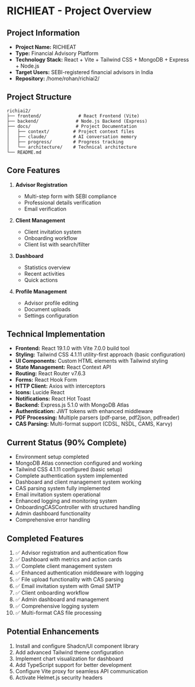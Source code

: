 # RICHIEAT - Project Overview

## Project Information
- **Project Name:** RICHIEAT
- **Type:** Financial Advisory Platform
- **Technology Stack:** React + Vite + Tailwind CSS + MongoDB + Express + Node.js
- **Target Users:** SEBI-registered financial advisors in India
- **Repository:** /home/rohan/richiai2/

## Project Structure
```
richiai2/
├── frontend/              # React Frontend (Vite)
├── backend/              # Node.js Backend (Express)
├── docs/                 # Project Documentation
│   ├── context/         # Project context files
│   ├── claude/          # AI conversation memory
│   ├── progress/        # Progress tracking
│   └── architecture/    # Technical architecture
└── README.md
```

## Core Features
1. **Advisor Registration**
   - Multi-step form with SEBI compliance
   - Professional details verification
   - Email verification

2. **Client Management**
   - Client invitation system
   - Onboarding workflow
   - Client list with search/filter

3. **Dashboard**
   - Statistics overview
   - Recent activities
   - Quick actions

4. **Profile Management**
   - Advisor profile editing
   - Document uploads
   - Settings configuration

## Technical Implementation
- **Frontend:** React 19.1.0 with Vite 7.0.0 build tool
- **Styling:** Tailwind CSS 4.1.11 utility-first approach (basic configuration)
- **UI Components:** Custom HTML elements with Tailwind styling
- **State Management:** React Context API
- **Routing:** React Router v7.6.3
- **Forms:** React Hook Form
- **HTTP Client:** Axios with interceptors
- **Icons:** Lucide React
- **Notifications:** React Hot Toast
- **Backend:** Express.js 5.1.0 with MongoDB Atlas
- **Authentication:** JWT tokens with enhanced middleware
- **PDF Processing:** Multiple parsers (pdf-parse, pdf2json, pdfreader)
- **CAS Parsing:** Multi-format support (CDSL, NSDL, CAMS, Karvy)

## Current Status (90% Complete)
- Environment setup completed
- MongoDB Atlas connection configured and working
- Tailwind CSS 4.1.11 configured (basic setup)
- Complete authentication system implemented
- Dashboard and client management system working
- CAS parsing system fully implemented
- Email invitation system operational
- Enhanced logging and monitoring system
- OnboardingCASController with structured handling
- Admin dashboard functionality
- Comprehensive error handling

## Completed Features
1. ✅ Advisor registration and authentication flow
2. ✅ Dashboard with metrics and action cards
3. ✅ Complete client management system
4. ✅ Enhanced authentication middleware with logging
5. ✅ File upload functionality with CAS parsing
6. ✅ Email invitation system with Gmail SMTP
7. ✅ Client onboarding workflow
8. ✅ Admin dashboard and management
9. ✅ Comprehensive logging system
10. ✅ Multi-format CAS file processing

## Potential Enhancements
1. Install and configure Shadcn/UI component library
2. Add advanced Tailwind theme configuration
3. Implement chart visualization for dashboard
4. Add TypeScript support for better development
5. Configure Vite proxy for seamless API communication
6. Activate Helmet.js security headers